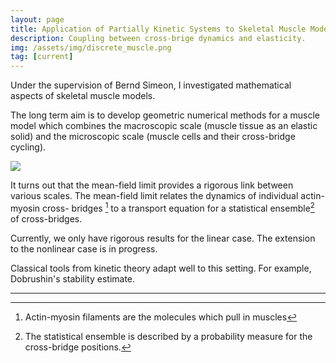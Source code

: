 ```yaml
---
layout: page
title: Application of Partially Kinetic Systems to Skeletal Muscle Models
description: Coupling between cross-brige dynamics and elasticity.
img: /assets/img/discrete_muscle.png
tag: [current]
---
```


Under the supervision of Bernd Simeon, I investigated mathematical aspects of skeletal muscle models.

The long term aim is to develop geometric numerical methods for a muscle model which combines the macroscopic scale (muscle tissue as an elastic solid) and the microscopic scale (muscle cells and their cross-bridge cycling).

<div class="center">
    <img class="col three" src="{{ site.baseurl }}/assets/img/discrete_muscle.png">
</div>

It turns out that the mean-field limit provides a rigorous link between various scales. The mean-field limit relates the dynamics of individual actin-myosin cross- bridges [^1] to a transport equation for a statistical ensemble[^2] of cross-bridges.

Currently, we only have rigorous results for the linear case.
The extension to the nonlinear case is in progress.

Classical tools from kinetic theory adapt well to this setting.
For example, Dobrushin's stability estimate.




---

[^1]: Actin-myosin filaments are the molecules which pull in muscles
[^2]: The statistical ensemble is described by a probability measure for the cross-bridge positions.
